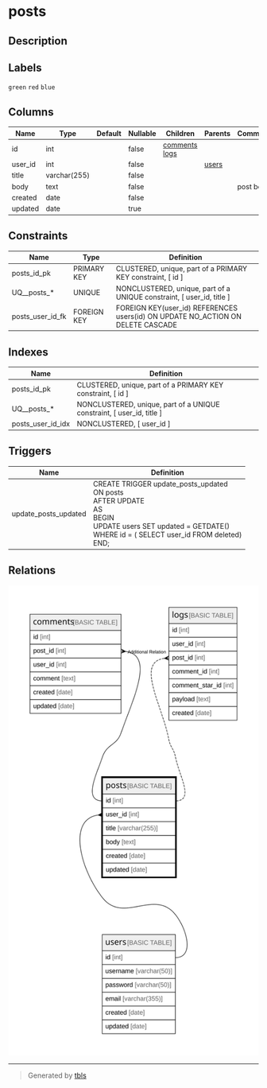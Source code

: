# posts

## Description

## Labels

`green` `red` `blue`

## Columns

| Name | Type | Default | Nullable | Children | Parents | Comment |
| ---- | ---- | ------- | -------- | -------- | ------- | ------- |
| id | int |  | false | [comments](comments.md) [logs](logs.md) |  |  |
| user_id | int |  | false |  | [users](users.md) |  |
| title | varchar(255) |  | false |  |  |  |
| body | text |  | false |  |  | post body |
| created | date |  | false |  |  |  |
| updated | date |  | true |  |  |  |

## Constraints

| Name | Type | Definition |
| ---- | ---- | ---------- |
| posts_id_pk | PRIMARY KEY | CLUSTERED, unique, part of a PRIMARY KEY constraint, [ id ] |
| UQ__posts_* | UNIQUE | NONCLUSTERED, unique, part of a UNIQUE constraint, [ user_id, title ] |
| posts_user_id_fk | FOREIGN KEY | FOREIGN KEY(user_id) REFERENCES users(id) ON UPDATE NO_ACTION ON DELETE CASCADE |

## Indexes

| Name | Definition |
| ---- | ---------- |
| posts_id_pk | CLUSTERED, unique, part of a PRIMARY KEY constraint, [ id ] |
| UQ__posts_* | NONCLUSTERED, unique, part of a UNIQUE constraint, [ user_id, title ] |
| posts_user_id_idx | NONCLUSTERED, [ user_id ] |

## Triggers

| Name | Definition |
| ---- | ---------- |
| update_posts_updated | CREATE TRIGGER update_posts_updated<br>ON posts<br>AFTER UPDATE<br>AS<br>BEGIN<br>  UPDATE users SET updated = GETDATE()<br>  WHERE id = ( SELECT user_id FROM deleted)<br>END; |

## Relations

![er](posts.svg)

---

> Generated by [tbls](https://github.com/k1LoW/tbls)
